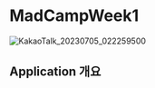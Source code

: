 # MadCampWeek1
![KakaoTalk_20230705_022259500](https://github.com/mistercoin818/MadCampWeek1/assets/63841863/a9c72c29-44ec-4d70-b529-c1ee10e652b2)


## Application 개요
